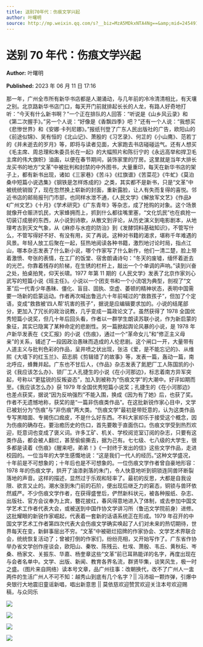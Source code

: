 ```yaml
---
title: 送别70年代：伤痕文学兴起
author: 叶曙明
source: http://mp.weixin.qq.com/s?__biz=MzA5MDkxNTA4Ng==&amp;mid=2454913751&amp;idx=1&amp;sn=490149ae5de713beb524db6240f4377f&amp;chksm=87a3cab6b0d443a05c544908ba1e50e688e41b0d6f271e117cdb52a3c18c7dbbd90c0aa7c6ae#rd
---
```


# 送别 70 年代：伤痕文学兴起

**Author:** 叶曙明

**Published:** 2023 年 06 月 11 日 17:16

那一年，广州全市所有新华书店都是人潮涌动，与几年前的冷冷清清相比，有天壤之别。北京路新华书店门口，每天开门前就排起长长的人龙，有路人好奇地打听：“今天有什么新书啊？”一个正在排队的人回答：“听说是《山乡风云录》和《第二次握手》。”另一个人说：“好像是《香飘四季》吧？”还有一个人说：“我想买《悲惨世界》和《安娜·卡列尼娜》。”报纸刊登了广东人民出版社的广告，欧阳山的《前途似锦》、吴有恒的《北山记》、萧殷的《习艺录》、何芷的《小山鹰》、范若丁的《并未逝去的岁月》等，即将与读者见面，大家跑去书店碰碰运气。还有人想买《毛主席、周总理和朱委员长在一起》的大幅照片和陈衍宁的《永远高举和捍卫毛主席的伟大旗帜》油画，以便在春节期间，装饰家里的厅房。这里就是当年大排长龙买书的地方“文革”中被批判和封禁的中外图书，大量重印，每天在新华书店的架子上，都有新书出现，诸如《三家巷》《苦斗》《红旗谱》《苦菜花》《牛虻》《莫泊桑中短篇小说选集》《钢铁是怎样炼成的》之类，其实都不是新书，只是“文革”中被统统销毁了，现在忽然换上崭新的封面，重新露脸，让人有失而复得的喜悦。邻近书店的邮局报刊门市部，也同样水泄不通，《人民文学》《解放军文艺》《作品》《广州文艺》《十月》《学术研究》《广东青年》等杂志，成了抢购的对象。这个场景就像开仓赈济饥民，大家蜂拥而上，抓到什么都往嘴里塞，“文化饥民”也在疯抢一切装订成册的东西，从小说到诗歌，从散文到评论，从历史演义到电影剧本，从地理考古到天文气象，从《麻疹与水痘的防治》到《发酵饲料基础知识》，不管写什么，不管写得好不好、有没有用，买了再说。这种对书籍的渴求，堪称千年难遇的风景。年轻人放工后聚在一起，狂热地阅读各种书籍，激烈地讨论时局，指点江山，哪本杂志发表了什么新小说，哪个作家写了什么新作，他们一清二楚，脸上带着激愤、夸张的表情，在工厂的饭堂、宿舍朗诵诗句：“冬天的废墟，缅怀着逝去的光芒。你靠着残存的阶梯，在生锈的栏杆上，敲出一个个单调的声响。”读到兴奋之处，拍桌拍凳，仰天长啸。1977 年第 11 期的《人民文学》发表了北京作家刘心武写的短篇小说《班主任》。小说以一个团支书和一个小流氓为典型，剖视了“文革”后一代青少年愚昧、僵化、盲目、固执、空虚、萎顿的精神状态，表明中国需要一场新的启蒙运动。作者再次喊出鲁迅六十年前喊过的“救救孩子”，但加了个定语，变成“救救被‘四人帮’坑害的孩子”，据说是应编辑要求加的。小说的结尾部分，更加入了冗长的政治说教，几乎变成一篇政论文了。虽然获得了 1978 全国优秀短篇小说奖，但几十年后回头看，作者以一群学生朗读苏联小说，作为新启蒙的象征，其实已隐寓了某种命定的悲剧性。另一篇掀起舆论风暴的小说，是 1978 年卢新华发表在《文汇报》的小说《伤痕》，通过一个“革命女儿”和“修正主义母亲”的关系，铺述了一段因政治愚昧而造成的人伦悲剧。这个闸口一开，大量带有人道主义与批判色彩的作品，呈井喷之状出现，张洁《爱，是不能忘记的》、从维熙《大墙下的红玉兰》、茹志鹃《剪辑错了的故事》等，发表一篇，轰动一篇，南北呼应，蜂舞并起。广东也不甘后人，《作品》杂志发表了氮肥厂工人陈国凯的小说《我应该怎么办》、锁厂工人孔捷生的小说《在小河那边》，标志着南方异军突起，号称以“更猛锐的反叛姿态”，加入到被称为“伤痕文学”的大潮中。好评如期而至。《我应该怎么办》获 1979 年全国优秀短篇小说奖；孔捷生的《在小河那边》也差点获奖，据说“因为反响强烈”不能入围，换成《因为有了她》后，也获了奖。作者不无遗憾地称，获奖的是“一篇非伤痕类作品”。在这批新锐作家心目中，文学已被划分为“伤痕”与“非伤痕”两大类。“伤痕文学”最初是带贬意的，认为这类作品专写黑暗面、专揭伤口痂皮，不是什么好东西。不料大家却乐于接受这个概念，因为伤痕的确存在。要治癒历史的伤口，首先要敢于直面伤口。伤痕文学受到热烈欢迎，贬意词也变成了褒义词。许多工矿、机关、学校阅览室订阅的杂志，只要有这类作品，都会被人翻烂，甚至偷偷撕去，据为己有。七七级、七八级的大学生，很多都是读着《伤痕》《醒来吧，弟弟！》《一封终于发出的信》这些文学作品，走进校园的。一位当年的大学生感慨地说：“这是我们一代人的经历。”这种文学盛况，十年前是不可想象的；十年后也是不可想象的。一位伤痕文学作者曾自豪地形容：1978 年的伤痕文学，拱开了油漆剥落的朱门，令人快意地听到铜锁连同兽环断裂落地的声音。这样的描述，显然过于乐观和轻率了。最初的反思，大都是自我设限、欲言又止的。潮水涨到朱门前的石阶，便出现后继乏力的窘态，铜锁与兽环依然威严。不少伤痕文学作者，在获得盛誉后，俨然新科状元，被各种报纸、杂志、出版社、官方会议奉为上宾，簪花披红，春风得意地进入了体制，或去参加中国文学艺术工作者代表大会，或被送到中国作协文学讲习所（鲁迅文学院前身）进修。这批耀眼的新锐作家崛起，代表着一套新的话语系统正在形成。1979 年召开的中国文学艺术工作者第四次代表大会伤痕文学确实唤起了人们对未来的热切期待，世界每天在变，新鲜事层出不穷。“文革”中被砸烂招牌的作家协会、文学艺术界联合会，统统恢复活动了；曾被打倒的作家们，纷纷亮相，又开始写作了。广东省作协举办省文学创作座谈会，欧阳山、秦牧、陈残云、杜埃、萧殷、韦丘、黄秋耘、岑桑、杨家文、关振东、华嘉、杨奎章这些“文革”前已耳熟能详的名字，再度出现在与会者名单中。文学、出版、新闻、教育各界名流，群贤毕集，谈笑风生，极一时之盛。（图片来自网络）读本号文章，品广州往事：改朝换代，改不了广州人一盅两件的生活广州人不可不知：越秀山到底有几个名字？|| 冯沛祖一颗炸弹，引爆中央银行大地震旧童谣新唱，唱出新意思 || 莫依慈欢迎赞赏欢迎关注本号欢迎赐稿，与众同乐

![](https://mmbiz.qpic.cn/mmbiz_jpg/PJWG74pLsMaStpgyZMJt4w3fmKyyniaQk3ibY5bOkuKEP7tw5Ios6AV6jufV2lhPno1jt0PtZouRWa4QRkTOpbmQ/640)

![](https://mmbiz.qpic.cn/mmbiz_jpg/PJWG74pLsMaStpgyZMJt4w3fmKyyniaQkicubGvBwzRHUeiafa6u8sxlKCYVaUheUyMucXrEC02p4R1USjwWaGoIQ/640)

![](https://mmbiz.qpic.cn/mmbiz_jpg/PJWG74pLsMaStpgyZMJt4w3fmKyyniaQkWwx7et25VpNLgRgQojo6JM193LB5Cowic57GqSwK5tdZaiayq8ShYobw/640)

![](https://mmbiz.qpic.cn/mmbiz_jpg/PJWG74pLsMaStpgyZMJt4w3fmKyyniaQkCicxRDN5LOj1xzDVCPYhX64w1XJJrJ80yf2Qbc9nibOTyTZuJXOPIPhA/640)
